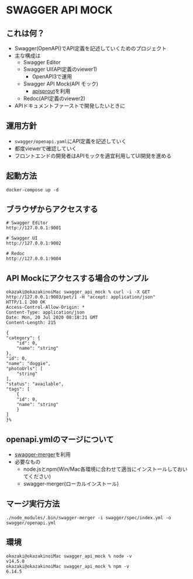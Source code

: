 # SWAGGER API MOCK

## これは何？
- Swagger(OpenAPI)でAPI定義を記述していくためのプロジェクト
- 主な構成は
  - Swagger Editor
  - Swagger UI(API定義のviewer1)
    - OpenAPI3で運用
  - Swagger API Mock(API モック)
    - [apisprout](https://github.com/danielgtaylor/apisprout)を利用
  - Redoc(API定義のviewer2)
- APIドキュメントファーストで開発したいときに

## 運用方針
- `swagger/openapi.yaml`にAPI定義を記述していく
- 都度viewerで確認していく
- フロントエンドの開発者はAPIモックを適宜利用してUI開発を進める

## 起動方法

    docker-compose up -d

## ブラウザからアクセスする

    # Swagger Editor
    http://127.0.0.1:9001

    # Swagger UI
    http://127.0.0.1:9002

    # Redoc
    http://127.0.0.1:9004

## API Mockにアクセスする場合のサンプル

    okazaki@okazakinoiMac swagger_api_mock % curl -i -X GET http://127.0.0.1:9003/pet/1 -H "accept: application/json"
    HTTP/1.1 200 OK
    Access-Control-Allow-Origin: *
    Content-Type: application/json
    Date: Mon, 20 Jul 2020 08:18:21 GMT
    Content-Length: 215

    {
    "category": {
        "id": 0,
        "name": "string"
    },
    "id": 0,
    "name": "doggie",
    "photoUrls": [
        "string"
    ],
    "status": "available",
    "tags": [
        {
        "id": 0,
        "name": "string"
        }
    ]
    }%

## openapi.ymlのマージについて
- [swagger-merger](https://www.npmjs.com/package/swagger-merger)を利用
- 必要なもの
  - node.jsとnpm(Win/Mac各環境に合わせて適当にインストールしておいてください)
  - swagger-merger(ローカルインストール)

## マージ実行方法
    ./node_modules/.bin/swagger-merger -i swagger/spec/index.yml -o swagger/openapi.yml

## 環境
    okazaki@okazakinoiMac swagger_api_mock % node -v
    v14.5.0
    okazaki@okazakinoiMac swagger_api_mock % npm -v
    6.14.5


